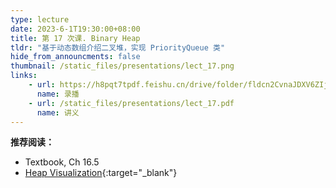 ```yaml
---
type: lecture
date: 2023-6-1T19:30:00+08:00
title: 第 17 次课. Binary Heap
tldr: "基于动态数组介绍二叉堆，实现 PriorityQueue 类"
hide_from_announcments: false
thumbnail: /static_files/presentations/lect_17.png
links:
    - url: https://h8pqt7tpdf.feishu.cn/drive/folder/fldcn2CvnaJDXV6ZIjPGVVSacrd
      name: 录播
    - url: /static_files/presentations/lect_17.pdf
      name: 讲义
---
```


**推荐阅读：**

- Textbook, Ch 16.5
- [Heap Visualization](https://visualizer.siddhartha-chatterjee.com/visualize/Heap){:target="_blank"}
